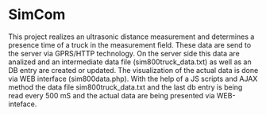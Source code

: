 # SimCom
This project realizes an ultrasonic distance measurement and determines a presence time of a truck in the measurement field. These data are send to the server via GPRS/HTTP technology. On the server side this data are analized and an intermediate data file (sim800truck_data.txt) as well as an DB entry are created or updated.
The visualization of the actual data is done via WEB interface (sim800data.php). 
With the help of a JS scripts and AJAX method the data file sim800truck_data.txt and the last db entry is being read every 500 mS and the actual data are
being presented via WEB-inteface. 
